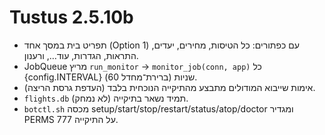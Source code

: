 # Tustus 2.5.10b

- תפריט בית במסך אחד (Option 1) עם כפתורים: כל הטיסות, מחירים, יעדים, התראות, הגדרות, עוד…, ורענון.
- JobQueue מריץ `run_monitor` → `monitor_job(conn, app)` כל {config.INTERVAL} שניות (ברירת־מחדל 60).
- אימות שייבוא המודולים מתבצע מהתיקייה הנוכחית בלבד (העדפת גרסת הריצה).
- `flights.db` תמיד נשאר בתיקייה (לא נמחק).
- `botctl.sh` מכסה setup/start/stop/restart/status/atop/doctor ומגדיר PERMS 777 על התיקייה.

